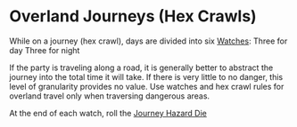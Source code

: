 # Overland Journeys (Hex Crawls)

While on a journey (hex crawl), days are divided into six [Watches](Watches.md): 
	Three for day
	Three for night 

If the party is traveling along a road, it is generally better to abstract the journey into the total time it will take. If there is very little to no danger, this level of granularity provides no value. Use watches and hex crawl rules for overland travel only when traversing dangerous areas.

At the end of each watch, roll the [Journey Hazard Die](Journey%20Hazard%20Die.md)